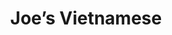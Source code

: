 ---
layout: default
title: "Joe’s Vietnamese"
categories: Vietnamese
rating: "$$"
description: "Vietnamese opposite Digicel downtown. Excellent value noodle soup."
---